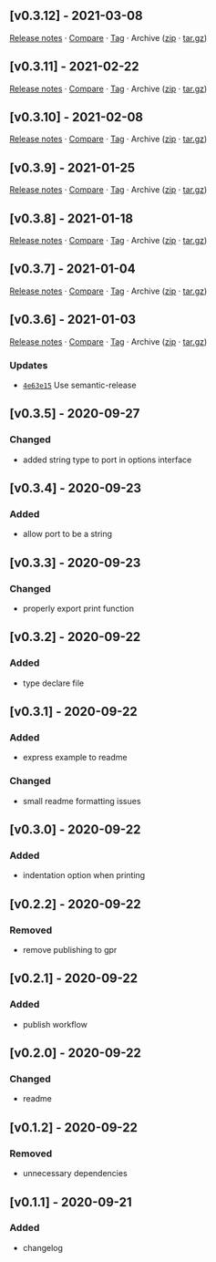 ## [v0.3.12] - 2021-03-08

[Release notes](https://github.com/BetaHuhn/running-at/releases/tag/v0.3.12) · [Compare](https://github.com/BetaHuhn/running-at/compare/v0.3.11...v0.3.12) · [Tag](https://github.com/BetaHuhn/running-at/tree/v0.3.12) · Archive ([zip](https://github.com/BetaHuhn/running-at/archive/v0.3.12.zip) · [tar.gz](https://github.com/BetaHuhn/running-at/archive/v0.3.12.tar.gz))

## [v0.3.11] - 2021-02-22

[Release notes](https://github.com/BetaHuhn/running-at/releases/tag/v0.3.11) · [Compare](https://github.com/BetaHuhn/running-at/compare/v0.3.10...v0.3.11) · [Tag](https://github.com/BetaHuhn/running-at/tree/v0.3.11) · Archive ([zip](https://github.com/BetaHuhn/running-at/archive/v0.3.11.zip) · [tar.gz](https://github.com/BetaHuhn/running-at/archive/v0.3.11.tar.gz))

## [v0.3.10] - 2021-02-08

[Release notes](https://github.com/BetaHuhn/running-at/releases/tag/v0.3.10) · [Compare](https://github.com/BetaHuhn/running-at/compare/v0.3.9...v0.3.10) · [Tag](https://github.com/BetaHuhn/running-at/tree/v0.3.10) · Archive ([zip](https://github.com/BetaHuhn/running-at/archive/v0.3.10.zip) · [tar.gz](https://github.com/BetaHuhn/running-at/archive/v0.3.10.tar.gz))

## [v0.3.9] - 2021-01-25

[Release notes](https://github.com/BetaHuhn/running-at/releases/tag/v0.3.9) · [Compare](https://github.com/BetaHuhn/running-at/compare/v0.3.8...v0.3.9) · [Tag](https://github.com/BetaHuhn/running-at/tree/v0.3.9) · Archive ([zip](https://github.com/BetaHuhn/running-at/archive/v0.3.9.zip) · [tar.gz](https://github.com/BetaHuhn/running-at/archive/v0.3.9.tar.gz))

## [v0.3.8] - 2021-01-18

[Release notes](https://github.com/BetaHuhn/running-at/releases/tag/v0.3.8) · [Compare](https://github.com/BetaHuhn/running-at/compare/v0.3.7...v0.3.8) · [Tag](https://github.com/BetaHuhn/running-at/tree/v0.3.8) · Archive ([zip](https://github.com/BetaHuhn/running-at/archive/v0.3.8.zip) · [tar.gz](https://github.com/BetaHuhn/running-at/archive/v0.3.8.tar.gz))

## [v0.3.7] - 2021-01-04

[Release notes](https://github.com/BetaHuhn/running-at/releases/tag/v0.3.7) · [Compare](https://github.com/BetaHuhn/running-at/compare/v0.3.6...v0.3.7) · [Tag](https://github.com/BetaHuhn/running-at/tree/v0.3.7) · Archive ([zip](https://github.com/BetaHuhn/running-at/archive/v0.3.7.zip) · [tar.gz](https://github.com/BetaHuhn/running-at/archive/v0.3.7.tar.gz))

## [v0.3.6] - 2021-01-03

[Release notes](https://github.com/BetaHuhn/running-at/releases/tag/v0.3.6) · [Compare](https://github.com/BetaHuhn/running-at/compare/v0.3.5...v0.3.6) · [Tag](https://github.com/BetaHuhn/running-at/tree/v0.3.6) · Archive ([zip](https://github.com/BetaHuhn/running-at/archive/v0.3.6.zip) · [tar.gz](https://github.com/BetaHuhn/running-at/archive/v0.3.6.tar.gz))

### Updates

- [`4e63e15`](https://github.com/BetaHuhn/running-at/commit/4e63e15)  Use semantic-release

## [v0.3.5] - 2020-09-27
### Changed
- added string type to port in options interface

## [v0.3.4] - 2020-09-23
### Added
- allow port to be a string

## [v0.3.3] - 2020-09-23
### Changed
- properly export print function

## [v0.3.2] - 2020-09-22
### Added
- type declare file

## [v0.3.1] - 2020-09-22
### Added
- express example to readme
### Changed
- small readme formatting issues

## [v0.3.0] - 2020-09-22
### Added
- indentation option when printing

## [v0.2.2] - 2020-09-22
### Removed
- remove publishing to gpr

## [v0.2.1] - 2020-09-22
### Added
- publish workflow

## [v0.2.0] - 2020-09-22
### Changed
- readme

## [v0.1.2] - 2020-09-22
### Removed
- unnecessary dependencies

## [v0.1.1] - 2020-09-21
### Added
- changelog
